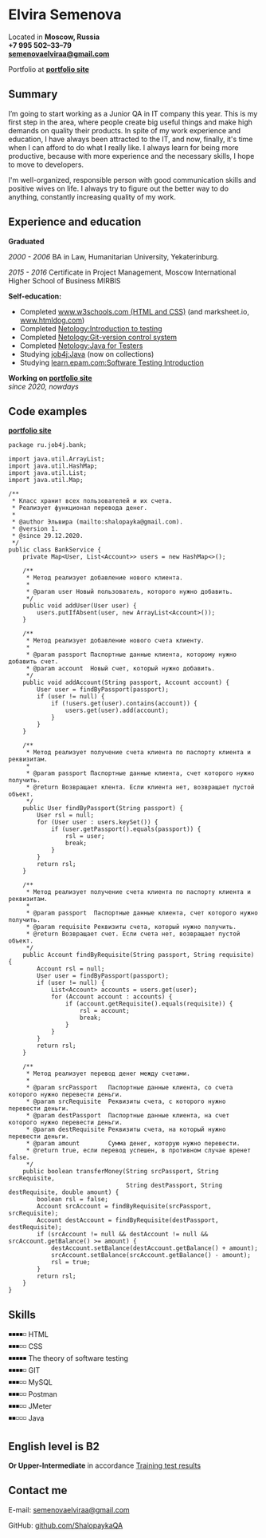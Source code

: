 # Elvira Semenova

Located in **Moscow, Russia**  
**+7 995 502–33–79  
[semenovaelviraa@gmail.com](mailto:semenovaelviraa@gmail.com)**

Portfolio at **[portfolio site](https://github.com/ShalopaykaQA)**

## Summary

I’m going to start working as a Junior QA in IT company this year. This is my first step in the area, where people 
create big useful things and make high demands on quality their products. In spite of my work experience and education, 
I have always been attracted to the IT, and now, finally, it's time when I can afford to do what I really like. 
I always learn for being more productive, because with more experience and the necessary skills, I hope to move to developers.

I'm well-organized, responsible person with good communication skills and positive wives on life. I always try to 
figure out the better way to do anything, constantly increasing quality of my work.

## Experience and education

**Graduated** 
 
*2000 - 2006* BA in Law, Humanitarian University, Yekaterinburg.

*2015 - 2016* Certificate in Project Management, Moscow International Higher School of Business MIRBIS          

**Self-education:**
* Completed [www.w3schools.com (HTML and CSS)](https://www.w3schools.com/default.asp) (and marksheet.io, www.htmldog.com)
* Completed [Netology:Introduction to testing](https://u.netology.ngcdn.ru/backend/uploads/legacy/shared_diplomas/pdf_certificate/46073/certificate.pdf)
* Completed [Netology:Git-version control system](https://u.netology.ngcdn.ru/backend/uploads/legacy/shared_diplomas/pdf_certificate/46993/certificate.pdf)
* Completed [Netology:Java for Testers](https://u.netology.ngcdn.ru/backend/uploads/legacy/shared_diplomas/pdf_certificate/53152/certificate.pdf)
* Studying  [job4j:Java](https://job4j.ru/edu/) (now on collections)
* Studying  [learn.epam.com:Software Testing Introduction](https://learn.epam.com/detailsPage?id=a4a1b6e2-4e51-455d-ac5b-e60f23d4ed69)

**Working on [portfolio site](https://github.com/ShalopaykaQA)**  
*since 2020, nowdays*

## Code examples

**[portfolio site](https://github.com/ShalopaykaQA)**

```
package ru.job4j.bank;

import java.util.ArrayList;
import java.util.HashMap;
import java.util.List;
import java.util.Map;

/**
 * Класс хранит всех пользователей и их счета.
 * Реализует функционал перевода денег.
 *
 * @author Эльвира (mailto:shalopayka@gmail.com).
 * @version 1.
 * @since 29.12.2020.
 */
public class BankService {
    private Map<User, List<Account>> users = new HashMap<>();

    /**
     * Метод реализует добавление нового клиента.
     *
     * @param user Новый пользователь, которого нужно добавить.
     */
    public void addUser(User user) {
        users.putIfAbsent(user, new ArrayList<Account>());
    }

    /**
     * Метод реализует добавление нового счета клиенту.
     *
     * @param passport Паспортные данные клиента, которому нужно добавить счет.
     * @param account  Новый счет, который нужно добавить.
     */
    public void addAccount(String passport, Account account) {
        User user = findByPassport(passport);
        if (user != null) {
            if (!users.get(user).contains(account)) {
                users.get(user).add(account);
            }
        }
    }

    /**
     * Метод реализует получение счета клиента по паспорту клиента и реквизитам.
     *
     * @param passport Паспортные данные клиента, счет которого нужно получить.
     * @return Возвращает клента. Если клиента нет, возвращает пустой объект.
     */
    public User findByPassport(String passport) {
        User rsl = null;
        for (User user : users.keySet()) {
            if (user.getPassport().equals(passport)) {
                rsl = user;
                break;
            }
        }
        return rsl;
    }

    /**
     * Метод реализует получение счета клиента по паспорту клиента и реквизитам.
     *
     * @param passport  Паспортные данные клиента, счет которого нужно получить.
     * @param requisite Реквизиты счета, который нужно получить.
     * @return Возвращает счет. Если счета нет, возвращает пустой объект.
     */
    public Account findByRequisite(String passport, String requisite) {
        Account rsl = null;
        User user = findByPassport(passport);
        if (user != null) {
            List<Account> accounts = users.get(user);
            for (Account account : accounts) {
                if (account.getRequisite().equals(requisite)) {
                    rsl = account;
                    break;
                }
            }
        }
        return rsl;
    }

    /**
     * Метод реализует перевод денег между счетами.
     *
     * @param srcPassport   Паспортные данные клиента, со счета которого нужно перевести деньги.
     * @param srcRequisite  Реквизиты счета, с которого нужно перевести деньги.
     * @param destPassport  Паспортные данные клиента, на счет которого нужно перевести деньги.
     * @param destRequisite Реквизиты счета, на который нужно перевести деньги.
     * @param amount        Сумма денег, которую нужно перевести.
     * @return true, если перевод успешен, в противном случае вренет false.
     */
    public boolean transferMoney(String srcPassport, String srcRequisite,
                                 String destPassport, String destRequisite, double amount) {
        boolean rsl = false;
        Account srcAccount = findByRequisite(srcPassport, srcRequisite);
        Account destAccount = findByRequisite(destPassport, destRequisite);
        if (srcAccount != null && destAccount != null && srcAccount.getBalance() >= amount) {
            destAccount.setBalance(destAccount.getBalance() + amount);
            srcAccount.setBalance(srcAccount.getBalance() - amount);
            rsl = true;
        }
        return rsl;
    }
}
```

## Skills

◾◾◾◾◽ HTML    
◾◾◾◽◽ CSS   
◾◾◾◾◾ The theory of software testing    
◾◾◾◾◽ GIT   
◾◾◾◽◽ MySQL  
◾◾◾◽◽ Postman   
◾◾◾◽◽ JMeter  
◾◾◽◽◽ Java    

## English level is B2

**Or Upper-Intermediate** in accordance [Training test results](https://)

## Contact me

E-mail: [semenovaelviraa@gmail.com](mailto:semenovaelviraa@gmail.com)

GitHub: [github.com/ShalopaykaQA](https://github.com/ShalopaykaQA)